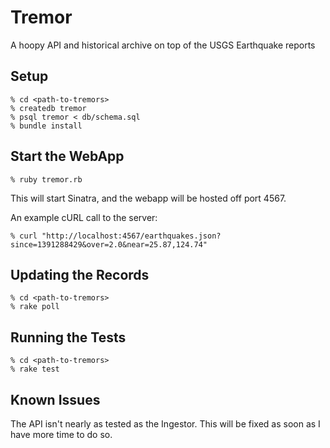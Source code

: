 Tremor
======

A hoopy API and historical archive on top of the USGS Earthquake reports

Setup
-----

    % cd <path-to-tremors>
    % createdb tremor
    % psql tremor < db/schema.sql
    % bundle install

Start the WebApp
----------------

    % ruby tremor.rb

This will start Sinatra, and the webapp will be hosted off port 4567.

An example cURL call to the server:

    % curl "http://localhost:4567/earthquakes.json?since=1391288429&over=2.0&near=25.87,124.74"


Updating the Records
--------------------

    % cd <path-to-tremors>
    % rake poll

Running the Tests
-----------------

    % cd <path-to-tremors>
    % rake test

Known Issues
------------

The API isn't nearly as tested as the Ingestor. This will be fixed as soon as
I have more time to do so.

